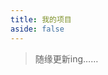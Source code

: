 ```yaml
---
title: 我的项目
aside: false
---
```


<script setup>
import Project from "@/views/Project.vue"
</script>

<Project />

> 随缘更新ing……